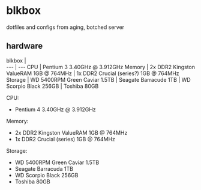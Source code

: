 # blkbox
dotfiles and configs from aging, botched server

## hardware

blkbox |  
--- | --- 
CPU | Pentium 3 3.40GHz @ 3.912GHz
Memory | 2x DDR2 Kingston ValueRAM 1GB @ 764MHz
 | 1x DDR2 Crucial (series?) 1GB @  764MHz
Storage | WD 5400RPM Green Caviar 1.5TB
 | Seagate Barracude 1TB
 | WD Scorpio Black 256GB
 | Toshiba 80GB






CPU:
- Pentium 4 3.40GHz @ 3.912GHz

Memory:
- 2x DDR2 Kingston ValueRAM 1GB @ 764MHz
- 1x DDR2 Crucial (series) 1GB @ 764MHz

Storage:
- WD 5400RPM Green Caviar 1.5TB
- Seagate Barracuda 1TB
- WD Scorpio Black 256GB
- Toshiba 80GB

